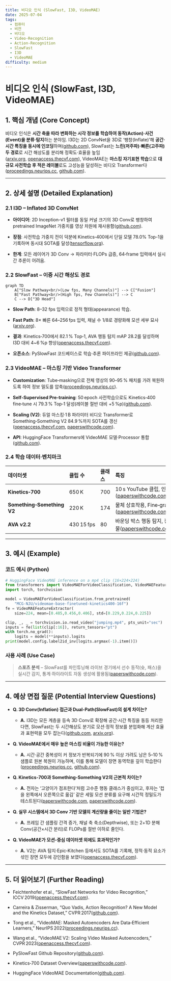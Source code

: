 ```yaml
---
title: 비디오 인식 (SlowFast, I3D, VideoMAE)
date: 2025-07-04
tags:
  - 컴퓨터
  - 비전
  - 비디오
  - Video-Recognition
  - Action-Recognition
  - SlowFast
  - I3D
  - VideoMAE
difficulty: medium
---
```


# 비디오 인식 (SlowFast, I3D, VideoMAE)

## 1. 핵심 개념 (Core Concept)

비디오 인식은 **시간 축을 따라 변화하는 시각 정보를 학습하여 동작(Action)·사건(Event)을 분류·탐지**하는 분야임. I3D는 2D ConvNet을 3D로 ‘팽창(Inflate)’해 **공간·시간 특징을 동시에 인코딩**하며([github.com](https://github.com/google-deepmind/kinetics-i3d)), SlowFast는 **느린(저주파)·빠른(고주파) 두 경로**로 시간 해상도를 분리해 정확도·효율을 높임([arxiv.org](https://arxiv.org/abs/1812.03982), [openaccess.thecvf.com](https://openaccess.thecvf.com/content_ICCV_2019/papers/Feichtenhofer_SlowFast_Networks_for_Video_Recognition_ICCV_2019_paper.pdf)), VideoMAE는 **마스킹 자기표현 학습**으로 **대규모 사전학습 후 적은 레이블**로도 고성능을 달성하는 비디오 Transformer다([proceedings.neurips.cc](https://proceedings.neurips.cc/paper_files/paper/2022/hash/416f9cb3276121c42eebb86352a4354a-Abstract-Conference.html), [github.com](https://github.com/MCG-NJU/VideoMAE)).

______________________________________________________________________

## 2. 상세 설명 (Detailed Explanation)

### 2.1 I3D – Inflated 3D ConvNet

- **아이디어**: 2D Inception-v1 필터를 동일 커널 크기의 3D Conv로 팽창하여 pretrained ImageNet 가중치를 영상 차원에 재사용함([github.com](https://github.com/google-deepmind/kinetics-i3d)).

- **장점**: 사전학습 가중치 전이 덕분에 Kinetics‑400에서 단일 모델 78.0% Top-1을 기록하며 동시대 SOTA를 달성([tensorflow.org](https://www.tensorflow.org/hub/tutorials/action_recognition_with_tf_hub)).

- **한계**: 모든 레이어가 3D Conv → 파라미터·FLOPs 급증, 64‑frame 입력에서 실시간 추론이 어려움.

### 2.2 SlowFast – 이중 시간 해상도 경로

```mermaid
graph TD
    A["Slow Pathway<br/>(Low fps, Many Channels)"] --> C["Fusion"]
    B["Fast Pathway<br/>(High fps, Few Channels)"] --> C
    C --> D["3D Head"]
```

- **Slow Path**: 8–32 fps 입력으로 정적 형태(appearance) 학습.

- **Fast Path**: 8× 빠른 64–256 fps 입력, 채널 수 1/8로 경량화해 모션 세부 묘사([arxiv.org](https://arxiv.org/abs/1812.03982)).

- **결과**: Kinetics‑700에서 82.1 % Top‑1, AVA 행동 탐지 mAP 28.2를 달성하며 I3D 대비 4~6 %p 향상([openaccess.thecvf.com](https://openaccess.thecvf.com/content_ICCV_2019/papers/Feichtenhofer_SlowFast_Networks_for_Video_Recognition_ICCV_2019_paper.pdf)).

- **오픈소스**: PySlowFast 코드베이스로 학습·추론 파이프라인 제공([github.com](https://github.com/facebookresearch/SlowFast)).

### 2.3 VideoMAE – 마스킹 기반 Video Transformer

- **Customization**: Tube‑masking으로 전체 영상의 90–95 % 패치를 가려 복원하도록 하여 정보 밀도를 압축([proceedings.neurips.cc](https://proceedings.neurips.cc/paper_files/paper/2022/hash/416f9cb3276121c42eebb86352a4354a-Abstract-Conference.html)).

- **Self‑Supervised Pre‑training**: 50 epoch 사전학습으로도 Kinetics‑400 fine‑tune 시 79.3 % Top‑1 달성(레이블 절반 대비 +5 %p)([github.com](https://github.com/MCG-NJU/VideoMAE)).

- **Scaling (V2)**: 듀얼 마스킹·1 B 파라미터 비디오 Transformer로 Something‑Something V2 84.9 %까지 SOTA를 갱신([openaccess.thecvf.com](https://openaccess.thecvf.com/content/CVPR2023/papers/Wang_VideoMAE_V2_Scaling_Video_Masked_Autoencoders_With_Dual_Masking_CVPR_2023_paper.pdf), [paperswithcode.com](https://paperswithcode.com/sota/action-recognition-in-videos-on-something?p=videomae-masked-autoencoders-are-data-1&utm_source=chatgpt.com)).

- **API**: HuggingFace Transformers에 VideoMAE 모델·Processor 통합([github.com](https://github.com/huggingface/transformers/blob/main/docs/source/en/model_doc/videomae.md)).

### 2.4 학습 데이터·벤치마크

| 데이터셋                   | 클립 수    | 클래스 | 특징                                                                                                                                                                                                    |
| :------------------------- | :--------- | :----- | :------------------------------------------------------------------------------------------------------------------------------------------------------------------------------------------------------ |
| **Kinetics‑700**           | 650 K      | 700    | 10 s YouTube 클립, 인간 행동 중심([paperswithcode.com](https://paperswithcode.com/dataset/kinetics-700), [github.com](https://github.com/cvdfoundation/kinetics-dataset))                               |
| **Something‑Something V2** | 220 K      | 174    | 물체 상호작용, Fine‑grained 모션 필요([paperswithcode.com](https://paperswithcode.com/sota/action-recognition-in-videos-on-something?p=videomae-masked-autoencoders-are-data-1&utm_source=chatgpt.com)) |
| **AVA v2.2**               | 430 15 fps | 80     | 바운딩 박스 행동 탐지, 장면 내 여러 인물([paperswithcode.com](https://paperswithcode.com/sota/action-recognition-on-ava-v2-2?p=videomae-masked-autoencoders-are-data-1&utm_source=chatgpt.com))         |

______________________________________________________________________

## 3. 예시 (Example)

### 코드 예시 (Python)

```python
# HuggingFace VideoMAE inference on a mp4 clip (16×224×224)
from transformers import VideoMAEForVideoClassification, VideoMAEFeatureExtractor
import torch, torchvision

model = VideoMAEForVideoClassification.from_pretrained(
    "MCG-NJU/videomae-base-finetuned-kinetics400-16f")
fe = VideoMAEFeatureExtractor(
    size=224, mean=[0.485,0.456,0.406], std=[0.229,0.224,0.225])

clip, _, _ = torchvision.io.read_video("jumping.mp4", pts_unit="sec")
inputs = fe(list(clip[:16]), return_tensors="pt")
with torch.no_grad():
    logits = model(**inputs).logits
print(model.config.label2id_inv[logits.argmax(-1).item()])
```

### 사용 사례 (Use Case)

> **스포츠 분석** – SlowFast를 파인튜닝해 라이브 경기에서 선수 동작(슛, 패스)을 실시간 감지, 통계·하이라이트 자동 생성에 활용됨([paperswithcode.com](https://paperswithcode.com/task/action-recognition-in-videos-2)).

______________________________________________________________________

## 4. 예상 면접 질문 (Potential Interview Questions)

- **Q. 3D Conv(Inflation) 접근과 Dual‑Path(SlowFast)의 설계 차이는?**

  - **A.** I3D는 모든 계층을 등속 3D Conv로 확장해 공간·시간 특징을 동등 처리한다면, SlowFast는 두 시간해상도 분기로 모션·정적 정보를 분업화해 계산 효율과 표현력을 모두 잡는다([github.com](https://github.com/google-deepmind/kinetics-i3d), [arxiv.org](https://arxiv.org/abs/1812.03982)).

- **Q. VideoMAE에서 매우 높은 마스킹 비율이 가능한 이유는?**

  - **A.** 시간·공간 중복성이 커 정보가 반복되기에 90 % 이상 가려도 남은 5–10 % 샘플로 원본 복원이 가능하며, 이를 통해 모델이 장면 동역학을 깊이 학습한다([proceedings.neurips.cc](https://proceedings.neurips.cc/paper_files/paper/2022/hash/416f9cb3276121c42eebb86352a4354a-Abstract-Conference.html), [github.com](https://github.com/MCG-NJU/VideoMAE)).

- **Q. Kinetics‑700과 Something‑Something V2의 근본적 차이는?**

  - **A.** 전자는 ‘고양이가 점프한다’처럼 고수준 행동 클래스가 중심이고, 후자는 ‘컵을 왼쪽에서 오른쪽으로 옮김’ 같은 세밀 모션 분류를 요구해 시간적 정밀도가 테스트된다([paperswithcode.com](https://paperswithcode.com/dataset/kinetics-700), [paperswithcode.com](https://paperswithcode.com/sota/action-recognition-in-videos-on-something?p=videomae-masked-autoencoders-are-data-1&utm_source=chatgpt.com)).

- **Q. 실무 시스템에서 3D Conv 기반 모델의 계산량을 줄이는 일반 기법은?**

  - **A.** 프레임 간 샘플링 간격 증가, 채널 축 축소(Depthwise), 또는 2+1D 분해 Conv(공간×시간 분리)로 FLOPs를 절반 이하로 줄인다.

- **Q. VideoMAE가 모션‑중심 데이터셋 외에도 효과적인가?**

  - **A.** V2는 AVA 탐지·Epic‑Kitchen 등에서도 SOTA를 기록해, 정적·동적 요소가 섞인 장면 모두에 강인함을 보였다([openaccess.thecvf.com](https://openaccess.thecvf.com/content/CVPR2023/papers/Wang_VideoMAE_V2_Scaling_Video_Masked_Autoencoders_With_Dual_Masking_CVPR_2023_paper.pdf)).

______________________________________________________________________

## 5. 더 읽어보기 (Further Reading)

- Feichtenhofer et al., “SlowFast Networks for Video Recognition,” ICCV 2019([openaccess.thecvf.com](https://openaccess.thecvf.com/content_ICCV_2019/papers/Feichtenhofer_SlowFast_Networks_for_Video_Recognition_ICCV_2019_paper.pdf)).

- Carreira & Zisserman, “Quo Vadis, Action Recognition? A New Model and the Kinetics Dataset,” CVPR 2017([github.com](https://github.com/google-deepmind/kinetics-i3d)).

- Tong et al., “VideoMAE: Masked Autoencoders Are Data‑Efficient Learners,” NeurIPS 2022([proceedings.neurips.cc](https://proceedings.neurips.cc/paper_files/paper/2022/file/416f9cb3276121c42eebb86352a4354a-Paper-Conference.pdf)).

- Wang et al., “VideoMAE V2: Scaling Video Masked Autoencoders,” CVPR 2023([openaccess.thecvf.com](https://openaccess.thecvf.com/content/CVPR2023/papers/Wang_VideoMAE_V2_Scaling_Video_Masked_Autoencoders_With_Dual_Masking_CVPR_2023_paper.pdf)).

- PySlowFast Github Repository([github.com](https://github.com/facebookresearch/SlowFast)).

- Kinetics‑700 Dataset Overview([paperswithcode.com](https://paperswithcode.com/dataset/kinetics-700)).

- HuggingFace VideoMAE Documentation([github.com](https://github.com/huggingface/transformers/blob/main/docs/source/en/model_doc/videomae.md)).
